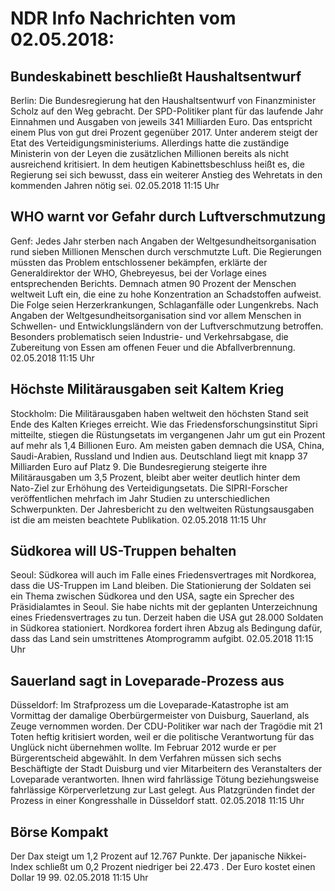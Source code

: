 # NDR Info Nachrichten vom 02.05.2018:


## Bundeskabinett beschließt Haushaltsentwurf
Berlin: Die Bundesregierung hat den Haushaltsentwurf von Finanzminister Scholz auf den Weg gebracht. Der SPD-Politiker plant für das laufende Jahr Einnahmen und Ausgaben von jeweils 341 Milliarden Euro. Das entspricht einem Plus von gut drei Prozent gegenüber 2017. Unter anderem steigt der Etat des Verteidigungsministeriums. Allerdings hatte die zuständige Ministerin von der Leyen die zusätzlichen Millionen bereits als nicht ausreichend kritisiert. In dem heutigen Kabinettsbeschluss heißt es, die Regierung sei sich bewusst, dass ein weiterer Anstieg des Wehretats in den kommenden Jahren nötig sei. 02.05.2018 11:15 Uhr 

## WHO warnt vor Gefahr durch Luftverschmutzung
Genf:		Jedes Jahr sterben nach Angaben der Weltgesundheitsorganisation rund sieben Millionen Menschen durch verschmutzte Luft. Die Regierungen müssten das Problem entschlossener bekämpfen, erklärte der Generaldirektor der WHO, Ghebreyesus, bei der Vorlage eines entsprechenden Berichts. Demnach atmen 90 Prozent der Menschen weltweit Luft ein, die eine zu hohe Konzentration an Schadstoffen aufweist. Die Folge seien Herzerkrankungen, Schlaganfälle oder Lungenkrebs. Nach Angaben der Weltgesundheitsorganisation sind vor allem Menschen in Schwellen- und Entwicklungsländern von der Luftverschmutzung betroffen. Besonders problematisch seien Industrie- und Verkehrsabgase, die Zubereitung von Essen am offenen Feuer und die Abfallverbrennung. 02.05.2018 11:15 Uhr 

## Höchste Militärausgaben seit Kaltem Krieg
Stockholm: Die Militärausgaben haben weltweit den höchsten Stand seit Ende des Kalten Krieges erreicht. Wie das Friedensforschungsinstitut Sipri mitteilte, stiegen die Rüstungsetats im vergangenen Jahr um gut ein Prozent auf mehr als 1,4 Billionen Euro. Am meisten gaben demnach die USA, China, Saudi-Arabien, Russland und Indien aus. Deutschland liegt mit knapp 37 Milliarden Euro auf Platz 9. Die Bundesregierung steigerte ihre Militärausgaben um 3,5 Prozent, bleibt aber weiter deutlich hinter dem Nato-Ziel zur Erhöhung des Verteidigungsetats. Die SIPRI-Forscher veröffentlichen mehrfach im Jahr Studien zu unterschiedlichen Schwerpunkten. Der Jahresbericht zu den weltweiten Rüstungsausgaben ist die am meisten beachtete Publikation. 02.05.2018 11:15 Uhr 

## Südkorea will US-Truppen behalten
Seoul: Südkorea will auch im Falle eines Friedensvertrages mit Nordkorea, dass die US-Truppen im Land bleiben. Die Stationierung der Soldaten sei ein Thema zwischen Südkorea und den USA, sagte ein Sprecher des Präsidialamtes in Seoul. Sie habe nichts mit der geplanten Unterzeichnung eines Friedensvertrages zu tun. Derzeit haben die USA gut 28.000 Soldaten in Südkorea stationiert. Nordkorea fordert ihren Abzug als Bedingung dafür, dass das Land sein umstrittenes Atomprogramm aufgibt. 02.05.2018 11:15 Uhr 

## Sauerland sagt in Loveparade-Prozess aus
Düsseldorf: Im Strafprozess um die Loveparade-Katastrophe ist am Vormittag der damalige Oberbürgermeister von Duisburg, Sauerland, als Zeuge vernommen worden. Der CDU-Politiker war nach der Tragödie mit 21 Toten heftig kritisiert worden, weil er die politische Verantwortung für das Unglück nicht übernehmen wollte. Im Februar 2012 wurde er per Bürgerentscheid abgewählt. In dem Verfahren müssen sich sechs Beschäftigte der Stadt Duisburg und vier Mitarbeitern des Veranstalters der Loveparade verantworten. Ihnen wird fahrlässige Tötung beziehungsweise fahrlässige Körperverletzung zur Last gelegt. Aus Platzgründen findet der Prozess in einer Kongresshalle in Düsseldorf statt. 02.05.2018 11:15 Uhr 

## Börse Kompakt
Der Dax steigt um 1,2 Prozent auf 12.767 Punkte. Der japanische Nikkei-Index schließt um  0,2  Prozent niedriger bei  22.473 . Der Euro kostet einen Dollar 19 99. 02.05.2018 11:15 Uhr 
